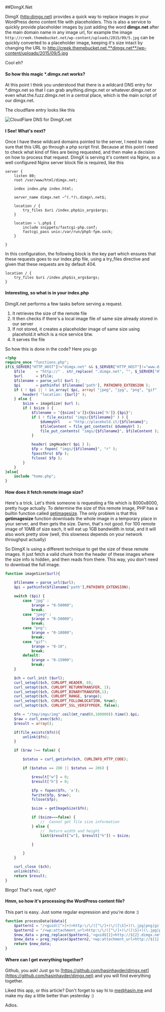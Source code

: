 ##DimgX.Net

DimgX ([http:dimgx.net](http:dimgx.net)) provides a quick way to replace images in your WordPress demo content file with placeholders. This is also a service to quickly provide placeholder images by just adding the word **dimgx.net** after the main domain name in any image url, for example the image `http://creek.themebucket.net/wp-content/uploads/2015/09/5.jpg` can be quickly converted to a placeholder image, keeping it's size intact by changing the URL to http://creek.themebucket.net.**dimgx.net**/wp-content/uploads/2015/09/5.jpg


Cool eh?

#### So how this magic *.dimgx.net works?

At this point I think you understood that there is a wildcard DNS entry for *.dimgx.net so that I can grab anything.dimgx.net or whatever.dimgx.net or even what.the.fuzz.dimgx.net in a central place, which is the main script of our dimgx.net. 

The cloudflare entry looks like this

![CloudFlare DNS for DimgX.net](http://dimgx.net/dimgx.net.conf.png)

#### I See! What's next?

Once I have these wildcard domains pointed to the server, I need to make sure that this URL go through a php script first. Because at this point I need to check what kind of files are being requested, and then make a decision on how to process that request. DimgX is serving it's content via Nginx, so a well configured Nginx server block file is required, like this

```shell
server {
	listen 80;
	root /var/www/html/dimgx.net;

	index index.php index.html;

	server_name dimgx.net ~^(.*)\.dimgx\.net$;

	location / {
		try_files $uri /index.php$is_args$args;
	}

	location ~ \.php$ {
		include snippets/fastcgi-php.conf;
		fastcgi_pass unix:/var/run/php5-fpm.sock;
	}

}
```

In this configuration, the following block is the key part which ensures that these requests goes to our index.php file, using a try_files directive and given that these requests are by default 404. 

```
location / {
	try_files $uri /index.php$is_args$args;
}
```

#### Interesting, so what is in your index.php

DimgX.net performs a few tasks before serving a request. 

1. It retrieves the size of the remote file
2. It then checks if there's a local image file of same size already stored in our server
3. If not stored, it creates a placeholder image of same size using placehold.it which is a nice service btw. 
4. It serves the file

So how this is done in the code? Here you go

```php
<?php
require_once "functions.php";
if($_SERVER["HTTP_HOST"]!="dimgx.net" && $_SERVER["HTTP_HOST"]!="www.dimgx.net") {
	$file     = "http://" . str_replace( ".dimgx.net", "", $_SERVER["HTTP_HOST"] ) . $_SERVER["REQUEST_URI"];
	$url      = $file;
	$filename = parse_url( $url );
	$pi       = pathinfo( $filename['path'], PATHINFO_EXTENSION );
	if ( ! $pi || ! in_array( $pi, array( "jpeg", "jpg", "png", "gif" ) ) ) {
		header( "location: {$url}" );
	} else {
		$size = imageSize( $url );
		if ( $size ) {
			$filename = "{$size['w']}x{$size['h']}.{$pi}";
			if ( ! file_exists( "imgs/{$filename}" ) ) {
				$dummyUrl    = "http://placehold.it/{$filename}";
				$fileContent = file_get_contents( $dummyUrl );
				file_put_contents( "imgs/{$filename}", $fileContent );
			}

			header( imgHeader( $pi ) );
			$fp = fopen( "imgs/{$filename}", "r" );
			fpassthru( $fp );
			fclose( $fp );
		}
	}
}else{
	include "home.php";
}
```

#### How does it fetch remote image size?

Here's a trick. Let's think someone is requesting a file which is 8000x8000, pretty huge actually. To determine the size of this remote image, PHP has a builtin function called [getimagesize](http://php.net/manual/en/function.getimagesize.php). The only problem is that this **getimagesize** function downloads the whole image in a temporary place in your server, and then gets the size. Damn, that's not good. For 100 remote image of 10MB of size each, it will eat up 1GB bandwidth in total, and it will also work pretty slow (well, this slowness depends on your network throughput actually)

So DimgX is using a different technique to get the size of these remote images. It just fetch a valid chunk from the header of these images where the size info is hidden, and then reads from there. This way, you don't need to download the full image. 

```php
function imageSize($url){

	$filename = parse_url($url);
	$pi = pathinfo($filename['path'],PATHINFO_EXTENSION);

	switch ($pi) {
		case "jpg" :
			$range = "0-50000";
			break;
		case "jpeg" :
			$range = "0-50000";
			break;
		case "png":
			$range = "0-10000";
			break;
		case "gif":
			$range = "0-10";
			break;
		default:
			$range = "0-15000";
			break;
	}

	$ch = curl_init ($url);
	curl_setopt($ch, CURLOPT_HEADER, 0);
	curl_setopt($ch, CURLOPT_RETURNTRANSFER, 1);
	curl_setopt($ch, CURLOPT_BINARYTRANSFER,1);
	curl_setopt($ch, CURLOPT_RANGE, $range);
	curl_setopt($ch, CURLOPT_FOLLOWLOCATION, true);
	curl_setopt($ch, CURLOPT_SSL_VERIFYPEER, false);

	$fn = "/tmp/imgs/img".ceil(mt_rand(0,100000)).time().$pi;
	$raw = curl_exec($ch);
	$result = array();

	if(file_exists($fn)){
		unlink($fn);
	}

	if ($raw !== false) {

		$status = curl_getinfo($ch, CURLINFO_HTTP_CODE);

		if ($status == 200 || $status == 206) {

			$result["w"] = 0;
			$result["h"] = 0;

			$fp = fopen($fn, 'x');
			fwrite($fp, $raw);
			fclose($fp);

			$size = getImageSize($fn);

			if ($size===false) {
				//  Cannot get file size information
			} else {
				//  Return width and height
				list($result["w"], $result["h"]) = $size;

			}

		}
	}

	curl_close ($ch);
	unlink($fn);
	return $result;
}

```

Bingo! That's neat, right?

#### Hmm, so how it's processing the WordPress content file?

This part is easy. Just some regular expression and you're done :)

```php
function processData($data){
	$pattern1 = "/<guid([^>]+)>http:\/\/([^\/]+)\/([\S]+)(\.jpg|png|gif)<\/guid>/";
	$pattern2 = "/<wp:attachment_url>http:\/\/([^\/]+)\/([\S]+)(\.jpg|png|gif)<\/wp:attachment_url>/";
	$new_data = preg_replace($pattern1,'<guid${1}>http://${2}.dimgx.net/${3}${4}</guid>',$data);
	$new_data = preg_replace($pattern2,'<wp:attachment_url>http://${1}.dimgx.net/${2}${3}</wp:attachment_url>',$new_data);
	return $new_data;
}

```

#### Where can I get everything together?

Github, you ask! Just go to [https://github.com/hasinhayder/dimgx.net](https://github.com/hasinhayder/dimgx.net) and you will find everything together. 

Liked this app, or this article? Don't forget to say hi to [me@hasin.me](me.hasin.me) and make my day a little better than yesterday :)

Adios.





